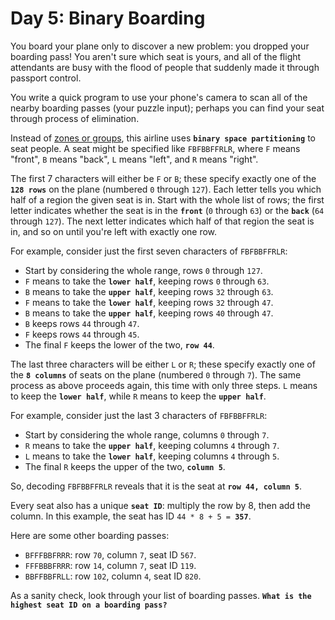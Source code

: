 # Day 5: Binary Boarding

You board your plane only to discover a new problem: you dropped your boarding pass! You aren't sure which seat is yours, and all of the flight attendants are busy with the flood of people that suddenly made it through passport control.

You write a quick program to use your phone's camera to scan all of the nearby boarding passes (your puzzle input); perhaps you can find your seat through process of elimination.

Instead of [zones or groups](https://www.youtube.com/watch?v=oAHbLRjF0vo), this airline uses **`binary space partitioning`** to seat people. A seat might be specified like `FBFBBFFRLR`, where `F` means "front", `B` means "back", `L` means "left", and `R` means "right".

The first 7 characters will either be `F` or `B`; these specify exactly one of the **`128 rows`** on the plane (numbered `0` through `127`). Each letter tells you which half of a region the given seat is in. Start with the whole list of rows; the first letter indicates whether the seat is in the **`front`** (`0` through `63`) or the **`back`** (`64` through `127`). The next letter indicates which half of that region the seat is in, and so on until you're left with exactly one row.

For example, consider just the first seven characters of `FBFBBFFRLR`:

- Start by considering the whole range, rows `0` through `127`.
- `F` means to take the **`lower half`**, keeping rows `0` through `63`.
- `B` means to take the **`upper half`**, keeping rows `32` through `63`.
- `F` means to take the **`lower half`**, keeping rows `32` through `47`.
- `B` means to take the **`upper half`**, keeping rows `40` through `47`.
- `B` keeps rows `44` through `47`.
- `F` keeps rows `44` through `45`.
- The final `F` keeps the lower of the two, **`row 44`**.

The last three characters will be either `L` or `R`; these specify exactly one of the **`8 columns`** of seats on the plane (numbered `0` through `7`). The same process as above proceeds again, this time with only three steps. `L` means to keep the **`lower half`**, while `R` means to keep the **`upper half`**.

For example, consider just the last 3 characters of `FBFBBFFRLR`:

- Start by considering the whole range, columns `0` through `7`.
- `R` means to take the **`upper half`**, keeping columns `4` through `7`.
- `L` means to take the **`lower half`**, keeping columns `4` through `5`.
- The final `R` keeps the upper of the two, **`column 5`**.

So, decoding `FBFBBFFRLR` reveals that it is the seat at **`row 44, column 5`**.

Every seat also has a unique **`seat ID`**: multiply the row by 8, then add the column. In this example, the seat has ID `44 * 8 + 5 = `**`357`**.

Here are some other boarding passes:

- `BFFFBBFRRR`: row `70`, column `7`, seat ID `567`.
- `FFFBBBFRRR`: row `14`, column `7`, seat ID `119`.
- `BBFFBBFRLL`: row `102`, column `4`, seat ID `820`.

As a sanity check, look through your list of boarding passes. **`What is the highest seat ID on a boarding pass?`**